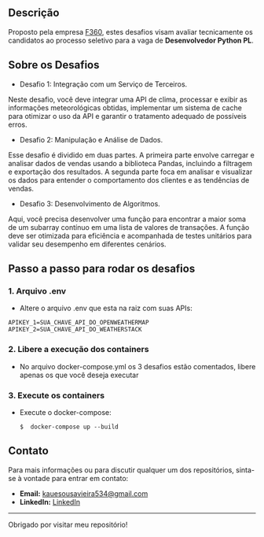 ## Descrição

Proposto pela empresa [F360](https://f360.com.br/), estes desafios visam avaliar tecnicamente os candidatos ao processo seletivo para a vaga de **Desenvolvedor Python PL**.

## Sobre os Desafios
- Desafio 1: Integração com um Serviço de Terceiros.

Neste desafio, você deve integrar uma API de clima, processar e exibir as informações meteorológicas obtidas, implementar um sistema de cache para otimizar o uso da API e garantir o tratamento adequado de possíveis erros.

- Desafio 2: Manipulação e Análise de Dados.

Esse desafio é dividido em duas partes. A primeira parte envolve carregar e analisar dados de vendas usando a biblioteca Pandas, incluindo a filtragem e exportação dos resultados. A segunda parte foca em analisar e visualizar os dados para entender o comportamento dos clientes e as tendências de vendas.

- Desafio 3: Desenvolvimento de Algoritmos.

Aqui, você precisa desenvolver uma função para encontrar a maior soma de um subarray contínuo em uma lista de valores de transações. A função deve ser otimizada para eficiência e acompanhada de testes unitários para validar seu desempenho em diferentes cenários.

## Passo a passo para rodar os desafios
### 1. Arquivo .env
- Altere o arquivo .env que esta na raiz com suas APIs:
```
APIKEY_1=SUA_CHAVE_API_DO_OPENWEATHERMAP
APIKEY_2=SUA_CHAVE_API_DO_WEATHERSTACK
```

### 2. Libere a execução dos containers
- No arquivo docker-compose.yml os 3 desafios estão comentados, libere apenas os que você deseja executar

### 3. Execute os containers
- Execute o docker-compose:
    ```
    $  docker-compose up --build
    ```

## Contato

Para mais informações ou para discutir qualquer um dos repositórios, sinta-se à vontade para entrar em contato:

- **Email:** [kauesousavieira534@gmail.com](mailto:kauesousavieira534@gmail.com)
- **LinkedIn:** [LinkedIn](https://www.linkedin.com/in/kaue-sousa-vieira/)

---
Obrigado por visitar meu repositório!
